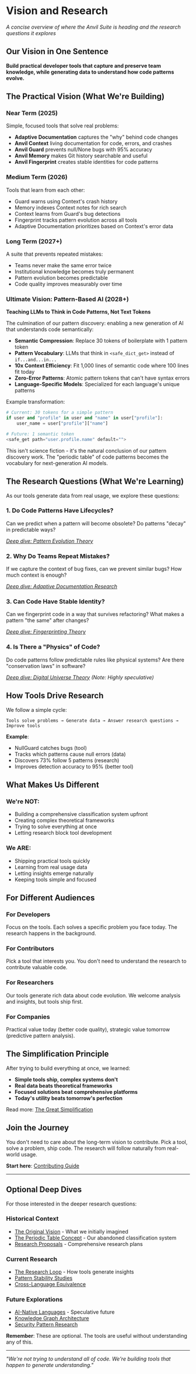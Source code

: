 # Vision and Research

*A concise overview of where the Anvil Suite is heading and the research questions it explores*

## Our Vision in One Sentence

**Build practical developer tools that capture and preserve team knowledge, while generating data to understand how code patterns evolve.**

## The Practical Vision (What We're Building)

### Near Term (2025)
Simple, focused tools that solve real problems:
- **Adaptive Documentation** captures the "why" behind code changes
- **Anvil Context** living documentation for code, errors, and crashes
- **Anvil Guard** prevents null/None bugs with 95% accuracy
- **Anvil Memory** makes Git history searchable and useful
- **Anvil Fingerprint** creates stable identities for code patterns

### Medium Term (2026)
Tools that learn from each other:
- Guard warns using Context's crash history
- Memory indexes Context notes for rich search
- Context learns from Guard's bug detections
- Fingerprint tracks pattern evolution across all tools
- Adaptive Documentation prioritizes based on Context's error data

### Long Term (2027+)
A suite that prevents repeated mistakes:
- Teams never make the same error twice
- Institutional knowledge becomes truly permanent
- Pattern evolution becomes predictable
- Code quality improves measurably over time

### Ultimate Vision: Pattern-Based AI (2028+)
**Teaching LLMs to Think in Code Patterns, Not Text Tokens**

The culmination of our pattern discovery: enabling a new generation of AI that understands code semantically:

- **Semantic Compression**: Replace 30 tokens of boilerplate with 1 pattern token
- **Pattern Vocabulary**: LLMs that think in `<safe_dict_get>` instead of `if...and...in...`
- **10x Context Efficiency**: Fit 1,000 lines of semantic code where 100 lines fit today
- **Zero-Error Patterns**: Atomic pattern tokens that can't have syntax errors
- **Language-Specific Models**: Specialized for each language's unique patterns

Example transformation:
```python
# Current: 30 tokens for a simple pattern
if user and "profile" in user and "name" in user["profile"]:
    user_name = user["profile"]["name"]

# Future: 1 semantic token
<safe_get path="user.profile.name" default="">
```

This isn't science fiction - it's the natural conclusion of our pattern discovery work. The "periodic table" of code patterns becomes the vocabulary for next-generation AI models.

## The Research Questions (What We're Learning)

As our tools generate data from real usage, we explore these questions:

### 1. Do Code Patterns Have Lifecycles?
Can we predict when a pattern will become obsolete? Do patterns "decay" in predictable ways?

*[Deep dive: Pattern Evolution Theory](./docs/archive/research-horizon/03-research-vision/experiments/pattern-evolution-theory.md)*

### 2. Why Do Teams Repeat Mistakes?
If we capture the context of bug fixes, can we prevent similar bugs? How much context is enough?

*[Deep dive: Adaptive Documentation Research](./projects/adaptive-documentation/research.md)*

### 3. Can Code Have Stable Identity?
Can we fingerprint code in a way that survives refactoring? What makes a pattern "the same" after changes?

*[Deep dive: Fingerprinting Theory](./docs/archive/research-horizon/03-research-vision/experiments/semantic-property-framework.md)*

### 4. Is There a "Physics" of Code?
Do code patterns follow predictable rules like physical systems? Are there "conservation laws" in software?

*[Deep dive: Digital Universe Theory](./docs/archive/vision/digital-universe-theory.md)* *(Note: Highly speculative)*

## How Tools Drive Research

We follow a simple cycle:

```
Tools solve problems → Generate data → Answer research questions → Improve tools
```

**Example**: 
- NullGuard catches bugs (tool)
- Tracks which patterns cause null errors (data)
- Discovers 73% follow 5 patterns (research)
- Improves detection accuracy to 95% (better tool)

## What Makes Us Different

### We're NOT:
- Building a comprehensive classification system upfront
- Creating complex theoretical frameworks
- Trying to solve everything at once
- Letting research block tool development

### We ARE:
- Shipping practical tools quickly
- Learning from real usage data
- Letting insights emerge naturally
- Keeping tools simple and focused

## For Different Audiences

### For Developers
Focus on the tools. Each solves a specific problem you face today. The research happens in the background.

### For Contributors
Pick a tool that interests you. You don't need to understand the research to contribute valuable code.

### For Researchers
Our tools generate rich data about code evolution. We welcome analysis and insights, but tools ship first.

### For Companies
Practical value today (better code quality), strategic value tomorrow (predictive pattern analysis).

## The Simplification Principle

After trying to build everything at once, we learned:
- **Simple tools ship, complex systems don't**
- **Real data beats theoretical frameworks**
- **Focused solutions beat comprehensive platforms**
- **Today's utility beats tomorrow's perfection**

Read more: [The Great Simplification](./THE_GREAT_SIMPLIFICATION.md)

## Join the Journey

You don't need to care about the long-term vision to contribute. Pick a tool, solve a problem, ship code. The research will follow naturally from real-world usage.

**Start here**: [Contributing Guide](./CONTRIBUTING.md)

---

## Optional Deep Dives

For those interested in the deeper research questions:

### Historical Context
- [The Original Vision](./docs/archive/vision/README.md) - What we initially imagined
- [The Periodic Table Concept](./docs/archive/periodic-table/README.md) - Our abandoned classification system
- [Research Proposals](./docs/archive/research-horizon/README.md) - Comprehensive research plans

### Current Research
- [The Research Loop](./RESEARCH_LOOP.md) - How tools generate insights
- [Pattern Stability Studies](./docs/archive/research-horizon/03-research-vision/experiments/pattern-evolution-theory.md)
- [Cross-Language Equivalence](./docs/archive/research-horizon/03-research-vision/experiments/cross-language-equivalence.md)

### Future Explorations
- [AI-Native Languages](./docs/archive/research-horizon/ai-native-language/README.md) - Speculative future
- [Knowledge Graph Architecture](./docs/archive/research-horizon/03-research-vision/experiments/knowledge-graph-architecture.md)
- [Security Pattern Research](./docs/archive/research-horizon/03-research-vision/experiments/security-pattern-research-framework.md)

**Remember**: These are optional. The tools are useful without understanding any of this.

---

*"We're not trying to understand all of code. We're building tools that happen to generate understanding."*
